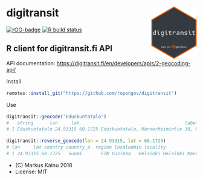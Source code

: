# digitransit <a href='https://ropengov.github.io/digitransit/'><img src='man/figures/logo.png' align="right" height="139" /></a>

<!-- badges: start -->

[![rOG-badge](https://ropengov.github.io/rogtemplate/reference/figures/ropengov-badge.svg)](http://ropengov.org/)
[![R build
status](https://github.com/rOpenGov/digitransit/workflows/R-CMD-check/badge.svg)](https://github.com/rOpenGov/digitransit/actions)
<!-- badges: end -->

## R client for digitransit.fi API

API documentation: https://digitransit.fi/en/developers/apis/2-geocoding-api/


Install

```r
remotes::install_git("https://github.com/ropengov/digitransit")
```

Use

```r
digitransit::geocode("Eduskuntatalo")
#   string      lon     lat                                       label
# 1 Eduskuntatalo 24.93315 60.1725 Eduskuntatalo, Mannerheimintie 30, Helsinki
```


```r
digitransit::reverse_geocode(lon = 24.93315, lat = 60.1725)
# lon     lat country country_a  region localadmin locality                        label
# 1 24.93315 60.1725   Suomi       FIN Uusimaa   Helsinki Helsinki Mannerheimintie 30, Helsinki

```

- (C) Markus Kainu 2018
- License: MIT

